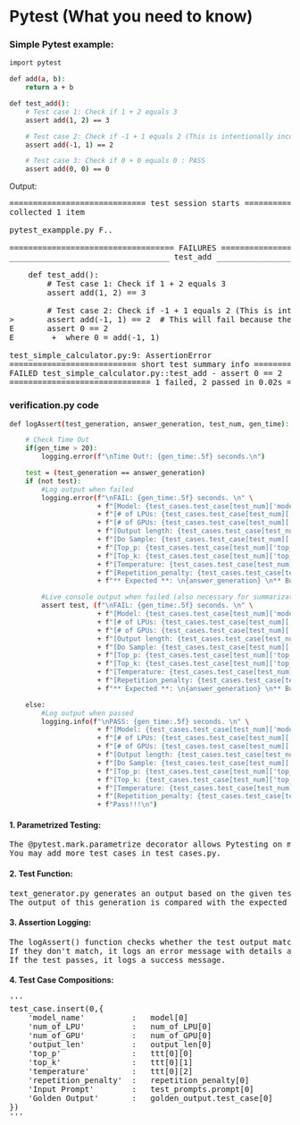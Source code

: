 # Pytest (What you need to know)

### Simple Pytest example:
```bash
import pytest

def add(a, b):
    return a + b

def test_add():
    # Test case 1: Check if 1 + 2 equals 3
    assert add(1, 2) == 3

    # Test case 2: Check if -1 + 1 equals 2 (This is intentionally incorrect)
    assert add(-1, 1) == 2

    # Test case 3: Check if 0 + 0 equals 0 : PASS
    assert add(0, 0) == 0
```
Output:
<pre>
============================= test session starts ==============================
collected 1 item

pytest_exampple.py F..                                         [100%]

=================================== FAILURES ====================================
__________________________________ test_add _____________________________________

    def test_add():
        # Test case 1: Check if 1 + 2 equals 3
        assert add(1, 2) == 3

        # Test case 2: Check if -1 + 1 equals 2 (This is intentionally incorrect)
>       assert add(-1, 1) == 2  # This will fail because the correct answer is 0
E       assert 0 == 2
E        +  where 0 = add(-1, 1)

test_simple_calculator.py:9: AssertionError
=========================== short test summary info ============================
FAILED test_simple_calculator.py::test_add - assert 0 == 2
============================== 1 failed, 2 passed in 0.02s ======================
</pre>


### verification.py code
```bash
def logAssert(test_generation, answer_generation, test_num, gen_time):

    # Check Time Out
    if(gen_time > 20):
        logging.error(f"\nTime Out!: {gen_time:.5f} seconds.\n")

    test = (test_generation == answer_generation)
    if (not test):
        #Log output when failed
        logging.error(f"\nFAIL: {gen_time:.5f} seconds. \n" \
                      + f"[Model: {test_cases.test_case[test_num]['model_name']}], \n" \
                      + f"[# of LPUs: {test_cases.test_case[test_num]['num_of_LPU']}], \n" \
                      + f"[# of GPUs: {test_cases.test_case[test_num]['num_of_GPU']}], \n" \
                      + f"[Output length: {test_cases.test_case[test_num]['output_len']}], \n" \
                      + f"[Do Sample: {test_cases.test_case[test_num]['do_sample']}], \n" \
                      + f"[Top_p: {test_cases.test_case[test_num]['top_p']}], \n" \
                      + f"[Top_k: {test_cases.test_case[test_num]['top_k']}], \n" \
                      + f"[Temperature: {test_cases.test_case[test_num]['temperature']}], \n" \
                      + f"[Repetition_penalty: {test_cases.test_case[test_num]['repetition_penalty']}] \n" \
                      + f"** Expected **: \n{answer_generation} \n** But got **: \n{test_generation}\n")

        #Live console output when failed (also necessary for summarization logging)
        assert test, (f"\nFAIL: {gen_time:.5f} seconds. \n" \
                      + f"[Model: {test_cases.test_case[test_num]['model_name']}], \n" \
                      + f"[# of LPUs: {test_cases.test_case[test_num]['num_of_LPU']}], \n" \
                      + f"[# of GPUs: {test_cases.test_case[test_num]['num_of_GPU']}], \n" \
                      + f"[Output length: {test_cases.test_case[test_num]['output_len']}], \n" \
                      + f"[Do Sample: {test_cases.test_case[test_num]['do_sample']}], \n" \
                      + f"[Top_p: {test_cases.test_case[test_num]['top_p']}], \n" \
                      + f"[Top_k: {test_cases.test_case[test_num]['top_k']}], \n" \
                      + f"[Temperature: {test_cases.test_case[test_num]['temperature']}], \n" \
                      + f"[Repetition_penalty: {test_cases.test_case[test_num]['repetition_penalty']}] \n" \
                      + f"** Expected **: \n{answer_generation} \n** But got **: \n{test_generation}\n")

    else:
        #Log output when passed
        logging.info(f"\nPASS: {gen_time:.5f} seconds. \n" \
                      + f"[Model: {test_cases.test_case[test_num]['model_name']}], \n" \
                      + f"[# of LPUs: {test_cases.test_case[test_num]['num_of_LPU']}], \n" \
                      + f"[# of GPUs: {test_cases.test_case[test_num]['num_of_GPU']}], \n" \
                      + f"[Output length: {test_cases.test_case[test_num]['output_len']}], \n" \
                      + f"[Do Sample: {test_cases.test_case[test_num]['do_sample']}], \n" \
                      + f"[Top_p: {test_cases.test_case[test_num]['top_p']}], \n" \
                      + f"[Top_k: {test_cases.test_case[test_num]['top_k']}], \n" \
                      + f"[Temperature: {test_cases.test_case[test_num]['temperature']}], \n" \
                      + f"[Repetition_penalty: {test_cases.test_case[test_num]['repetition_penalty']}] \n" \
                      + f"Pass!!!\n")
```

#### 1. Parametrized Testing:
<pre>
The @pytest.mark.parametrize decorator allows Pytesting on more than one test cases.
You may add more test cases in test_cases.py.
</pre>

#### 2. Test Function:
<pre>
text_generator.py generates an output based on the given test case(test_cases.test_case[test_num]).
The output of this generation is compared with the expected answer(golden answer) in logAssert().
</pre>

#### 3. Assertion Logging:
<pre>
The logAssert() function checks whether the test output matches the expected answer(answer_generation).
If they don't match, it logs an error message with details about the test and raises an assertion error.
If the test passes, it logs a success message.
</pre>

#### 4. Test Case Compositions:
<pre>
'''
test_case.insert(0,{
    'model_name'          :   model[0]                          ,
    'num_of_LPU'          :   num_of_LPU[0]                     , 
    'num_of_GPU'          :   num_of_GPU[0]                     , 
    'output_len'          :   output_len[0]                     ,
    'top_p'               :   ttt[0][0]                         ,
    'top_k'               :   ttt[0][1]                         ,
    'temperature'         :   ttt[0][2]                         ,
    'repetition_penalty'  :   repetition_penalty[0]             ,
    'Input Prompt'        :   test_prompts.prompt[0]            ,
    'Golden Output'       :   golden_output.test_case[0]        
})
'''
</pre>











